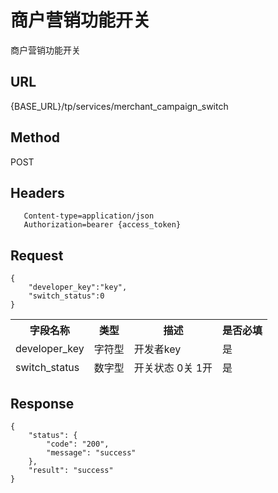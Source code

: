 # 商户营销功能开关

商户营销功能开关

## URL
   {BASE_URL}/tp/services/merchant_campaign_switch

## Method
   POST

## Headers
```
   Content-type=application/json
   Authorization=bearer {access_token}
```

## Request
```
{
	"developer_key":"key",
	"switch_status":0
}

```
<table data-tablesaw-sortable>
    <thead>
        <tr>
            <th data-tablesaw-sortable-col data-tablesaw-sortable-default-col>字段名称</th>
            <th data-tablesaw-sortable-col>类型</th>
            <th data-tablesaw-sortable-col>描述</th>
            <th data-tablesaw-sortable-col>是否必填</th>
        </tr>
	<tr>
            <td>developer_key</th>
            <td>字符型</th>
            <td>开发者key</th>
            <td>是</th>
        </tr>
	<tr>
            <td>switch_status</th>
            <td>数字型</th>
            <td>开关状态 0关 1开</th>
            <td>是</th>
        </tr>
    </thead>
<table>


## Response
```
{
	"status": {
		"code": "200",
		"message": "success"
	},
	"result": "success"
}
```
